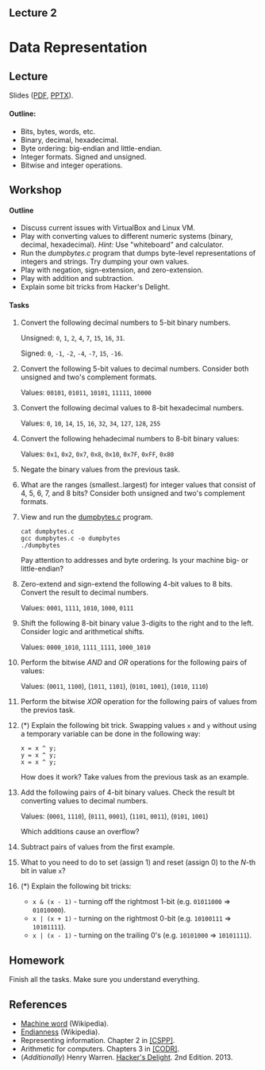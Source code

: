 Lecture 2
---

# Data Representation

## Lecture

Slides ([PDF](CA_Lecture_02.pdf), [PPTX](CA_Lecture_02.pptx)).

#### Outline:

* Bits, bytes, words, etc.
* Binary, decimal, hexadecimal.
* Byte ordering: big-endian and little-endian.
* Integer formats. Signed and unsigned.
* Bitwise and integer operations.

## Workshop

#### Outline

* Discuss current issues with VirtualBox and Linux VM.
* Play with converting values to different numeric systems (binary, decimal, hexadecimal).
  _Hint:_ Use "whiteboard" and calculator.
* Run the _dumpbytes.c_ program that dumps byte-level representations of integers and strings.
  Try dumping your own values.
* Play with negation, sign-extension, and zero-extension.
* Play with addition and subtraction.
* Explain some bit tricks from Hacker's Delight.  
     
#### Tasks

1. Convert the following decimal numbers to 5-bit binary numbers.
   
   Unsigned: `0`, `1`, `2`, `4`, `7`, `15`, `16`, `31`.
   
   Signed: `0`, `-1`, `-2`, `-4`, `-7`, `15`, `-16`.
 
1. Convert the following 5-bit values to decimal numbers.
   Consider both unsigned and two's complement formats.

   Values: `00101`, `01011`, `10101`, `11111`, `10000`

1. Convert the following decimal values to 8-bit hexadecimal numbers.
   
   Values: `0`, `10`, `14`, `15`, `16`, `32`, `34`, `127`, `128`, `255`

1. Convert the following hehadecimal numbers to 8-bit binary values:

   Values: `0x1`, `0x2`, `0x7`, `0x8`, `0x10`, `0x7F`, `0xFF`, `0x80`

1. Negate the binary values from the previous task.

1. What are the ranges (smallest..largest) for integer values that consist of 4, 5, 6, 7, and 8 bits?
   Consider both unsigned and two's complement formats.

1. View and run the [dumpbytes.c](
   https://github.com/andrewt0301/hse-acos-course/blob/master/docs/part1ca/02_DataTypes/dumpbytes.c) program.

   ```
   cat dumpbytes.c
   gcc dumpbytes.c -o dumpbytes
   ./dumpbytes
   ```

   Pay attention to addresses and byte ordering.
   Is your machine big- or little-endian?

1. Zero-extend and sign-extend the following 4-bit values to 8 bits. Convert the result to decimal numbers.

   Values: `0001`, `1111`, `1010`, `1000`, `0111`

1. Shift the following 8-bit binary value 3-digits to the right and to the left.
   Consider logic and arithmetical shifts.

   Values: `0000_1010`, `1111_1111`, `1000_1010`

1. Perform the bitwise _AND_ and _OR_ operations for the following pairs of values:

   Values: (`0011`, `1100`), (`1011`, `1101`), (`0101`, `1001`), (`1010`, `1110`)


1. Perform the bitwise _XOR_ operation for the following pairs of values from the previos task.

1. (*) Explain the following bit trick. Swapping values `x` and `y` without using a temporary variable
   can be done in the following way:

   ```
   x = x ^ y;
   y = x ^ y;
   x = x ^ y;
   ```

   How does it work? Take values from the previous task as an example.

1. Add the following pairs of 4-bit binary values. Check the result bt converting values to decimal numbers.

   Values: (`0001`, `1110`), (`0111`, `0001`), (`1101`, `0011`), (`0101`, `1001`)

   Which additions cause an overflow?
   
1. Subtract pairs of values from the first example.

1. What to you need to do to set (assign 1) and reset (assign 0) to the _N_-th bit in value `x`? 

1. (*) Explain the following bit tricks:

   * `x & (x - 1)` - turning off the rightmost 1-bit (e.g. `01011000` => `01010000`).
   * `x | (x + 1)` - turning on the rightmost 0-bit (e.g. `10100111` => `10101111`).
   * `x | (x - 1)` - turning on the trailing 0's (e.g. `10101000` => `10101111`).

## Homework

Finish all the tasks. Make sure you understand everything.

## References

* [Machine word](https://en.wikipedia.org/wiki/Word_%28computer_architecture%29) (Wikipedia).
* [Endianness](https://en.wikipedia.org/wiki/Endianness) (Wikipedia).
* Representing information. Chapter 2 in [[CSPP]](../../books.md).
* Arithmetic for computers. Chapters 3 in [[CODR]](../../books.md).
* (_Additionally_) Henry Warren. [Hacker's Delight](https://en.wikipedia.org/wiki/Hacker%27s_Delight). 2nd Edition. 2013.

